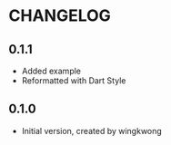 # CHANGELOG

## 0.1.1
- Added example
- Reformatted with Dart Style

## 0.1.0
- Initial version, created by wingkwong